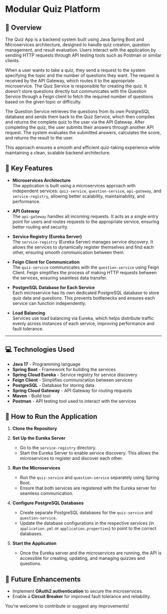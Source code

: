 # Modular Quiz Platform
## 📌 Overview

The Quiz App is a backend system built using Java Spring Boot and Microservices architecture, designed to handle quiz creation, question management, and result evaluation. Users interact with the application by sending HTTP requests through API testing tools such as Postman or similar clients.

When a user wants to take a quiz, they send a request to the system specifying the topic and the number of questions they want. The request is received by the API Gateway, which routes it to the appropriate microservice. The Quiz Service is responsible for creating the quiz. It doesn't store questions directly but communicates with the Question Service through a Feign client to fetch the required number of questions based on the given topic or difficulty.

The Question Service retrieves the questions from its own PostgreSQL database and sends them back to the Quiz Service, which then compiles and returns the complete quiz to the user via the API Gateway. After completing the quiz, the user submits their answers through another API request. The system evaluates the submitted answers, calculates the score, and returns the result to the user.

This approach ensures a smooth and efficient quiz-taking experience while maintaining a clean, scalable backend architecture.

## 🚀 Key Features

- **Microservices Architecture**  
The application is built using a microservices approach with independent services: `quiz-service`, `question-service`, `api-gateway`, and `service-registry`, allowing better scalability, maintainability, and performance.

- **API Gateway**  
The `api-gateway` handles all incoming requests. It acts as a single entry point for users and routes requests to the appropriate service, ensuring better routing and security.

- **Service Registry (Eureka Server)**  
The `service-registry` (Eureka Server) manages service discovery. It allows the services to dynamically register themselves and find each other, ensuring smooth communication between them.

- **Feign Client for Communication**  
The `quiz-service` communicates with the `question-service` using Feign Client. Feign simplifies the process of making HTTP requests between the services, ensuring seamless data transfer.

- **PostgreSQL Database for Each Service**  
Each microservice has its own dedicated PostgreSQL database to store quiz data and questions. This prevents bottlenecks and ensures each service can function independently.

- **Load Balancing**  
Services use load balancing via Eureka, which helps distribute traffic evenly across instances of each service, improving performance and fault tolerance.

---

## 💻 Technologies Used

- **Java 17** - Programming language
- **Spring Boot** - Framework for building the services
- **Spring Cloud Eureka** - Service registry for service discovery
- **Feign Client** - Simplifies communication between services
- **PostgreSQL** - Database for storing data
- **Spring Cloud Gateway** - API Gateway for routing requests
- **Maven** - Build tool
- **Postman** - API testing tool used to interact with the services


## 🚀 How to Run the Application

1. **Clone the Repository**  

2. **Set Up the Eureka Server**  
   - Go to the `service-registry` directory.
   - Start the Eureka Server to enable service discovery. This allows the microservices to register and discover each other.

2. **Run the Microservices**  
   - Run the `quiz-service` and `question-service` separately using Spring Boot.
   - Ensure that both services are registered with the Eureka server for seamless communication.

3. **Configure PostgreSQL Databases**  
   - Create separate PostgreSQL databases for the `quiz-service` and `question-service`.
   - Update the database configurations in the respective services (in `application.yml` or `application.properties`) to point to the correct databases.

4. **Start the Application**  
   - Once the Eureka server and the microservices are running, the API is accessible for creating, updating, and managing quizzes and questions.

## 🔮 Future Enhancements

- Implement **OAuth2 authentication** to secure the microservices.
- Enable a **Circuit Breaker** for improved fault tolerance and reliability.

You're welcome to contribute or suggest any improvements!




